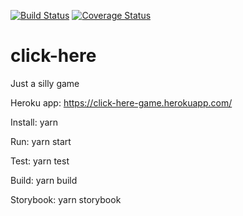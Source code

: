 [![Build Status](https://travis-ci.org/GuilhermeCampano/click-here.svg?branch=master)](https://travis-ci.org/GuilhermeCampano/click-here)
[![Coverage Status](https://coveralls.io/repos/github/GuilhermeCampano/click-here/badge.svg?branch=master)](https://coveralls.io/github/GuilhermeCampano/click-here?branch=master)

# click-here
Just a silly game

Heroku app: https://click-here-game.herokuapp.com/

Install: yarn

Run: yarn start

Test: yarn test

Build: yarn build

Storybook: yarn storybook
